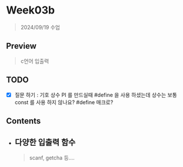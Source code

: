 # Week03b

> 2024/09/19 수업

## Preview

> c언어 입출력

## TODO

- [x] 질문 하기 : 기호 상수 PI 를 만드실때 #define 을 사용 하셨는데 상수는 보통 const 를 사용 하지 않나요? #define 매크로?  

## Contents

- ## 다양한 입출력 함수

    > scanf, getcha 등....
